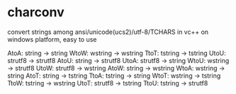 # charconv
convert strings among ansi/unicode(ucs2)/utf-8/TCHARS in vc++ on windows platform, easy to use

AtoA: string  -> string 
WtoW: wstring -> wstring
TtoT: tstring -> tstring
UtoU: strutf8 -> strutf8
AtoU: string  -> strutf8
UtoA: strutf8 -> string 
WtoU: wstring -> strutf8
UtoW: strutf8 -> wstring
AtoW: string  -> wstring
WtoA: wstring -> string 
AtoT: string  -> tstring
TtoA: tstring -> string 
WtoT: wstring -> tstring
TtoW: tstring -> wstring
UtoT: strutf8 -> tstring
TtoU: tstring -> strutf8
